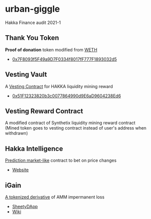 # urban-giggle
Hakka Finance audit 2021-1

## Thank You Token
**Proof of donation** token modified from [WETH](https://weth.io/) 
* [0x7F8093f5F49a9D7F0334f8017fF777F1893032d5](https://etherscan.io/address/0x7F8093f5F49a9D7F0334f8017fF777F1893032d5)

## Vesting Vault
A [Vesting Contract](https://medium.com/hakkafinance/vesting-contract-9ab2ff24bf76) for HAKKA liquidity mining reward
* [0x51F12323820b3c0077864990d9E6aD9604238Ed6](https://etherscan.io/address/0x51F12323820b3c0077864990d9E6aD9604238Ed6)

## Vesting Reward Contract
A modified contract of Synthetix liquidity mining reward contract </br>
(Mined token goes to vesting contract instead of user's address when withdrawn)

## Hakka Intelligence
[Prediction market-like](https://medium.com/hakkafinance/hakka-intelligence-24a819db9dd0) contract to bet on price changes
* [Website](http://intelligence.hakka.finance/)

## iGain
[A tokenized derivative](https://medium.com/hakkafinance/igain-introduction-29da2834500f) of AMM impermanent loss
* [SheetyDApp](http://igain.hakka.finance/)
* [Wiki](https://hakkafinance.gitbook.io/igain/)
